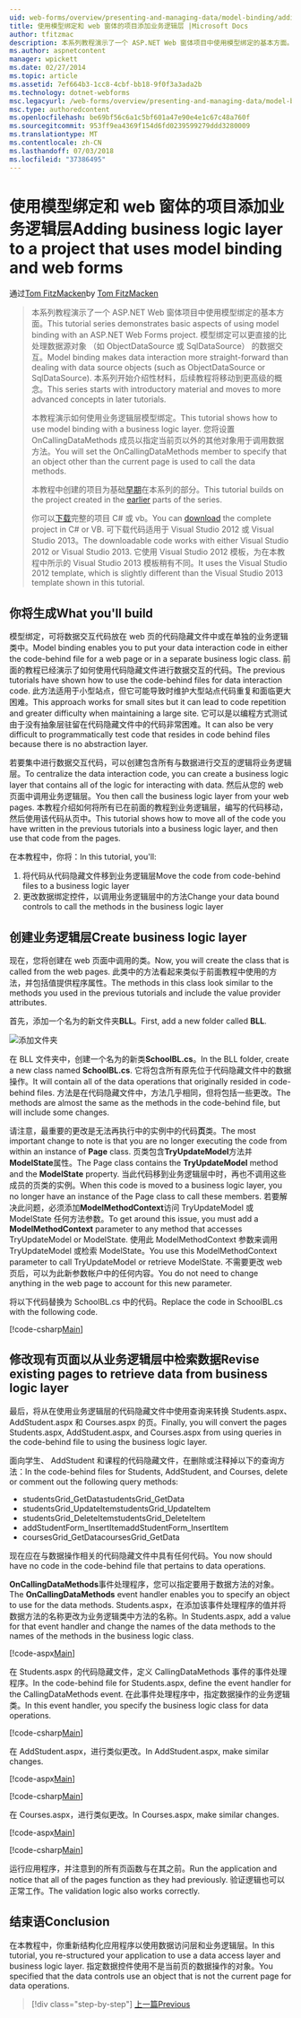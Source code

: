 ```yaml
---
uid: web-forms/overview/presenting-and-managing-data/model-binding/adding-business-logic-layer
title: 使用模型绑定和 web 窗体的项目添加业务逻辑层 |Microsoft Docs
author: tfitzmac
description: 本系列教程演示了一个 ASP.NET Web 窗体项目中使用模型绑定的基本方面。 模型绑定使数据交互...更多直接-
ms.author: aspnetcontent
manager: wpickett
ms.date: 02/27/2014
ms.topic: article
ms.assetid: 7ef664b3-1cc8-4cbf-bb18-9f0f3a3ada2b
ms.technology: dotnet-webforms
msc.legacyurl: /web-forms/overview/presenting-and-managing-data/model-binding/adding-business-logic-layer
msc.type: authoredcontent
ms.openlocfilehash: be69bf56c6a1c5bf601a47e90e4e1c67c48a760f
ms.sourcegitcommit: 953ff9ea4369f154d6fd0239599279ddd3280009
ms.translationtype: MT
ms.contentlocale: zh-CN
ms.lasthandoff: 07/03/2018
ms.locfileid: "37386495"
---
```

<a name="adding-business-logic-layer-to-a-project-that-uses-model-binding-and-web-forms"></a><span data-ttu-id="77510-104">使用模型绑定和 web 窗体的项目添加业务逻辑层</span><span class="sxs-lookup"><span data-stu-id="77510-104">Adding business logic layer to a project that uses model binding and web forms</span></span>
====================
<span data-ttu-id="77510-105">通过[Tom FitzMacken](https://github.com/tfitzmac)</span><span class="sxs-lookup"><span data-stu-id="77510-105">by [Tom FitzMacken](https://github.com/tfitzmac)</span></span>

> <span data-ttu-id="77510-106">本系列教程演示了一个 ASP.NET Web 窗体项目中使用模型绑定的基本方面。</span><span class="sxs-lookup"><span data-stu-id="77510-106">This tutorial series demonstrates basic aspects of using model binding with an ASP.NET Web Forms project.</span></span> <span data-ttu-id="77510-107">模型绑定可以更直接的比处理数据源对象 （如 ObjectDataSource 或 SqlDataSource） 的数据交互。</span><span class="sxs-lookup"><span data-stu-id="77510-107">Model binding makes data interaction more straight-forward than dealing with data source objects (such as ObjectDataSource or SqlDataSource).</span></span> <span data-ttu-id="77510-108">本系列开始介绍性材料，后续教程将移动到更高级的概念。</span><span class="sxs-lookup"><span data-stu-id="77510-108">This series starts with introductory material and moves to more advanced concepts in later tutorials.</span></span>
> 
> <span data-ttu-id="77510-109">本教程演示如何使用业务逻辑层模型绑定。</span><span class="sxs-lookup"><span data-stu-id="77510-109">This tutorial shows how to use model binding with a business logic layer.</span></span> <span data-ttu-id="77510-110">您将设置 OnCallingDataMethods 成员以指定当前页以外的其他对象用于调用数据方法。</span><span class="sxs-lookup"><span data-stu-id="77510-110">You will set the OnCallingDataMethods member to specify that an object other than the current page is used to call the data methods.</span></span>
> 
> <span data-ttu-id="77510-111">本教程中创建的项目为基础[早期](retrieving-data.md)在本系列的部分。</span><span class="sxs-lookup"><span data-stu-id="77510-111">This tutorial builds on the project created in the [earlier](retrieving-data.md) parts of the series.</span></span>
> 
> <span data-ttu-id="77510-112">你可以[下载](https://go.microsoft.com/fwlink/?LinkId=286116)完整的项目 C# 或 vb。</span><span class="sxs-lookup"><span data-stu-id="77510-112">You can [download](https://go.microsoft.com/fwlink/?LinkId=286116) the complete project in C# or VB.</span></span> <span data-ttu-id="77510-113">可下载代码适用于 Visual Studio 2012 或 Visual Studio 2013。</span><span class="sxs-lookup"><span data-stu-id="77510-113">The downloadable code works with either Visual Studio 2012 or Visual Studio 2013.</span></span> <span data-ttu-id="77510-114">它使用 Visual Studio 2012 模板，为在本教程中所示的 Visual Studio 2013 模板稍有不同。</span><span class="sxs-lookup"><span data-stu-id="77510-114">It uses the Visual Studio 2012 template, which is slightly different than the Visual Studio 2013 template shown in this tutorial.</span></span>


## <a name="what-youll-build"></a><span data-ttu-id="77510-115">你将生成</span><span class="sxs-lookup"><span data-stu-id="77510-115">What you'll build</span></span>

<span data-ttu-id="77510-116">模型绑定，可将数据交互代码放在 web 页的代码隐藏文件中或在单独的业务逻辑类中。</span><span class="sxs-lookup"><span data-stu-id="77510-116">Model binding enables you to put your data interaction code in either the code-behind file for a web page or in a separate business logic class.</span></span> <span data-ttu-id="77510-117">前面的教程已经演示了如何使用代码隐藏文件进行数据交互的代码。</span><span class="sxs-lookup"><span data-stu-id="77510-117">The previous tutorials have shown how to use the code-behind files for data interaction code.</span></span> <span data-ttu-id="77510-118">此方法适用于小型站点，但它可能导致时维护大型站点代码重复和面临更大困难。</span><span class="sxs-lookup"><span data-stu-id="77510-118">This approach works for small sites but it can lead to code repetition and greater difficulty when maintaining a large site.</span></span> <span data-ttu-id="77510-119">它可以是以编程方式测试由于没有抽象层驻留在代码隐藏文件中的代码非常困难。</span><span class="sxs-lookup"><span data-stu-id="77510-119">It can also be very difficult to programmatically test code that resides in code behind files because there is no abstraction layer.</span></span>

<span data-ttu-id="77510-120">若要集中进行数据交互代码，可以创建包含所有与数据进行交互的逻辑将业务逻辑层。</span><span class="sxs-lookup"><span data-stu-id="77510-120">To centralize the data interaction code, you can create a business logic layer that contains all of the logic for interacting with data.</span></span> <span data-ttu-id="77510-121">然后从您的 web 页面中调用业务逻辑层。</span><span class="sxs-lookup"><span data-stu-id="77510-121">You then call the business logic layer from your web pages.</span></span> <span data-ttu-id="77510-122">本教程介绍如何将所有已在前面的教程到业务逻辑层，编写的代码移动，然后使用该代码从页中。</span><span class="sxs-lookup"><span data-stu-id="77510-122">This tutorial shows how to move all of the code you have written in the previous tutorials into a business logic layer, and then use that code from the pages.</span></span>

<span data-ttu-id="77510-123">在本教程中，你将：</span><span class="sxs-lookup"><span data-stu-id="77510-123">In this tutorial, you'll:</span></span>

1. <span data-ttu-id="77510-124">将代码从代码隐藏文件移到业务逻辑层</span><span class="sxs-lookup"><span data-stu-id="77510-124">Move the code from code-behind files to a business logic layer</span></span>
2. <span data-ttu-id="77510-125">更改数据绑定控件，以调用业务逻辑层中的方法</span><span class="sxs-lookup"><span data-stu-id="77510-125">Change your data bound controls to call the methods in the business logic layer</span></span>

## <a name="create-business-logic-layer"></a><span data-ttu-id="77510-126">创建业务逻辑层</span><span class="sxs-lookup"><span data-stu-id="77510-126">Create business logic layer</span></span>

<span data-ttu-id="77510-127">现在，您将创建在 web 页面中调用的类。</span><span class="sxs-lookup"><span data-stu-id="77510-127">Now, you will create the class that is called from the web pages.</span></span> <span data-ttu-id="77510-128">此类中的方法看起来类似于前面教程中使用的方法，并包括值提供程序属性。</span><span class="sxs-lookup"><span data-stu-id="77510-128">The methods in this class look similar to the methods you used in the previous tutorials and include the value provider attributes.</span></span>

<span data-ttu-id="77510-129">首先，添加一个名为的新文件夹**BLL**。</span><span class="sxs-lookup"><span data-stu-id="77510-129">First, add a new folder called **BLL**.</span></span>

![添加文件夹](adding-business-logic-layer/_static/image1.png)

<span data-ttu-id="77510-131">在 BLL 文件夹中，创建一个名为的新类**SchoolBL.cs**。</span><span class="sxs-lookup"><span data-stu-id="77510-131">In the BLL folder, create a new class named **SchoolBL.cs**.</span></span> <span data-ttu-id="77510-132">它将包含所有原先位于代码隐藏文件中的数据操作。</span><span class="sxs-lookup"><span data-stu-id="77510-132">It will contain all of the data operations that originally resided in code-behind files.</span></span> <span data-ttu-id="77510-133">方法是在代码隐藏文件中，方法几乎相同，但将包括一些更改。</span><span class="sxs-lookup"><span data-stu-id="77510-133">The methods are almost the same as the methods in the code-behind file, but will include some changes.</span></span>

<span data-ttu-id="77510-134">请注意，最重要的更改是无法再执行中的实例中的代码**页**类。</span><span class="sxs-lookup"><span data-stu-id="77510-134">The most important change to note is that you are no longer executing the code from within an instance of **Page** class.</span></span> <span data-ttu-id="77510-135">页类包含**TryUpdateModel**方法并**ModelState**属性。</span><span class="sxs-lookup"><span data-stu-id="77510-135">The Page class contains the **TryUpdateModel** method and the **ModelState** property.</span></span> <span data-ttu-id="77510-136">当此代码移到业务逻辑层中时，再也不调用这些成员的页类的实例。</span><span class="sxs-lookup"><span data-stu-id="77510-136">When this code is moved to a business logic layer, you no longer have an instance of the Page class to call these members.</span></span> <span data-ttu-id="77510-137">若要解决此问题，必须添加**ModelMethodContext**访问 TryUpdateModel 或 ModelState 任何方法参数。</span><span class="sxs-lookup"><span data-stu-id="77510-137">To get around this issue, you must add a **ModelMethodContext** parameter to any method that accesses TryUpdateModel or ModelState.</span></span> <span data-ttu-id="77510-138">使用此 ModelMethodContext 参数来调用 TryUpdateModel 或检索 ModelState。</span><span class="sxs-lookup"><span data-stu-id="77510-138">You use this ModelMethodContext parameter to call TryUpdateModel or retrieve ModelState.</span></span> <span data-ttu-id="77510-139">不需要更改 web 页后，可以为此新参数帐户中的任何内容。</span><span class="sxs-lookup"><span data-stu-id="77510-139">You do not need to change anything in the web page to account for this new parameter.</span></span>

<span data-ttu-id="77510-140">将以下代码替换为 SchoolBL.cs 中的代码。</span><span class="sxs-lookup"><span data-stu-id="77510-140">Replace the code in SchoolBL.cs with the following code.</span></span>

[!code-csharp[Main](adding-business-logic-layer/samples/sample1.cs)]

## <a name="revise-existing-pages-to-retrieve-data-from-business-logic-layer"></a><span data-ttu-id="77510-141">修改现有页面以从业务逻辑层中检索数据</span><span class="sxs-lookup"><span data-stu-id="77510-141">Revise existing pages to retrieve data from business logic layer</span></span>

<span data-ttu-id="77510-142">最后，将从在使用业务逻辑层的代码隐藏文件中使用查询来转换 Students.aspx、 AddStudent.aspx 和 Courses.aspx 的页。</span><span class="sxs-lookup"><span data-stu-id="77510-142">Finally, you will convert the pages Students.aspx, AddStudent.aspx, and Courses.aspx from using queries in the code-behind file to using the business logic layer.</span></span>

<span data-ttu-id="77510-143">面向学生、 AddStudent 和课程的代码隐藏文件，在删除或注释掉以下的查询方法：</span><span class="sxs-lookup"><span data-stu-id="77510-143">In the code-behind files for Students, AddStudent, and Courses, delete or comment out the following query methods:</span></span>

- <span data-ttu-id="77510-144">studentsGrid\_GetData</span><span class="sxs-lookup"><span data-stu-id="77510-144">studentsGrid\_GetData</span></span>
- <span data-ttu-id="77510-145">studentsGrid\_UpdateItem</span><span class="sxs-lookup"><span data-stu-id="77510-145">studentsGrid\_UpdateItem</span></span>
- <span data-ttu-id="77510-146">studentsGrid\_DeleteItem</span><span class="sxs-lookup"><span data-stu-id="77510-146">studentsGrid\_DeleteItem</span></span>
- <span data-ttu-id="77510-147">addStudentForm\_InsertItem</span><span class="sxs-lookup"><span data-stu-id="77510-147">addStudentForm\_InsertItem</span></span>
- <span data-ttu-id="77510-148">coursesGrid\_GetData</span><span class="sxs-lookup"><span data-stu-id="77510-148">coursesGrid\_GetData</span></span>

<span data-ttu-id="77510-149">现在应在与数据操作相关的代码隐藏文件中具有任何代码。</span><span class="sxs-lookup"><span data-stu-id="77510-149">You now should have no code in the code-behind file that pertains to data operations.</span></span>

<span data-ttu-id="77510-150">**OnCallingDataMethods**事件处理程序，您可以指定要用于数据方法的对象。</span><span class="sxs-lookup"><span data-stu-id="77510-150">The **OnCallingDataMethods** event handler enables you to specify an object to use for the data methods.</span></span> <span data-ttu-id="77510-151">Students.aspx，在添加该事件处理程序的值并将数据方法的名称更改为业务逻辑类中方法的名称。</span><span class="sxs-lookup"><span data-stu-id="77510-151">In Students.aspx, add a value for that event handler and change the names of the data methods to the names of the methods in the business logic class.</span></span>

[!code-aspx[Main](adding-business-logic-layer/samples/sample2.aspx?highlight=3-4,8)]

<span data-ttu-id="77510-152">在 Students.aspx 的代码隐藏文件，定义 CallingDataMethods 事件的事件处理程序。</span><span class="sxs-lookup"><span data-stu-id="77510-152">In the code-behind file for Students.aspx, define the event handler for the CallingDataMethods event.</span></span> <span data-ttu-id="77510-153">在此事件处理程序中，指定数据操作的业务逻辑类。</span><span class="sxs-lookup"><span data-stu-id="77510-153">In this event handler, you specify the business logic class for data operations.</span></span>

[!code-csharp[Main](adding-business-logic-layer/samples/sample3.cs)]

<span data-ttu-id="77510-154">在 AddStudent.aspx，进行类似更改。</span><span class="sxs-lookup"><span data-stu-id="77510-154">In AddStudent.aspx, make similar changes.</span></span>

[!code-aspx[Main](adding-business-logic-layer/samples/sample4.aspx?highlight=3-4)]

[!code-csharp[Main](adding-business-logic-layer/samples/sample5.cs)]

<span data-ttu-id="77510-155">在 Courses.aspx，进行类似更改。</span><span class="sxs-lookup"><span data-stu-id="77510-155">In Courses.aspx, make similar changes.</span></span>

[!code-aspx[Main](adding-business-logic-layer/samples/sample6.aspx?highlight=3-4)]

[!code-csharp[Main](adding-business-logic-layer/samples/sample7.cs)]

<span data-ttu-id="77510-156">运行应用程序，并注意到的所有页函数与在其之前。</span><span class="sxs-lookup"><span data-stu-id="77510-156">Run the application and notice that all of the pages function as they had previously.</span></span> <span data-ttu-id="77510-157">验证逻辑也可以正常工作。</span><span class="sxs-lookup"><span data-stu-id="77510-157">The validation logic also works correctly.</span></span>

## <a name="conclusion"></a><span data-ttu-id="77510-158">结束语</span><span class="sxs-lookup"><span data-stu-id="77510-158">Conclusion</span></span>

<span data-ttu-id="77510-159">在本教程中，你重新结构化应用程序以使用数据访问层和业务逻辑层。</span><span class="sxs-lookup"><span data-stu-id="77510-159">In this tutorial, you re-structured your application to use a data access layer and business logic layer.</span></span> <span data-ttu-id="77510-160">指定数据控件使用不是当前页的数据操作的对象。</span><span class="sxs-lookup"><span data-stu-id="77510-160">You specified that the data controls use an object that is not the current page for data operations.</span></span>

> [!div class="step-by-step"]
> [<span data-ttu-id="77510-161">上一篇</span><span class="sxs-lookup"><span data-stu-id="77510-161">Previous</span></span>](using-query-string-values-to-retrieve-data.md)
